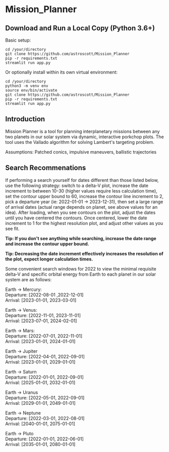# Mission_Planner

## Download and Run a Local Copy (Python 3.6+)

Basic setup:

`cd /your/directory`<br>
`git clone https://github.com/astroscott/Mission_Planner`<br>
`pip -r requirements.txt`<br>
`streamlit run app.py`<br>

Or optionally install within its own virtual environment:

`cd /your/directory`<br>
`python3 -m venv env`<br>
`source env/bin/activate`<br>
`git clone https://github.com/astroscott/Mission_Planner`<br>
`pip -r requirements.txt`<br>
`streamlit run app.py`<br>

## Introduction
Mission Planner is a tool for planning interplanetary missions between any two planets in our solar system via dynamic, interactive porkchop plots. The tool uses the Vallado algorithm for solving Lambert's targeting problem.<br>

Assumptions: Patched conics, impulsive maneuvers, ballistic trajectories<br>

## Search Recommenations
If performing a search yourself for dates different than those listed below, use the following strategy:
switch to a delta-V plot, increase the date increment to between 10-30 (higher values require less calculation 
time), set the contour upper bound to 60, increase the contour line increment to 2, pick a departure year 
(ie: 2022-01-01 -> 2023-12-31), then set a large range of arrival dates (actual range depends on planet, 
see above values for an idea). After loading, when you see contours on the plot, adjust the dates until you 
have centered the contours. Once centered, lower the date increment to 1 for the highest resolution plot,
and adjust other values as you see fit.<br>

**Tip: If you don't see anything while searching, increase the date range and increase the contour upper bound.**<br>

**Tip: Decreasing the date increment effectively increases the resolution of the plot, expect longer calculation times.**<br>

Some convenient search windows for 2022 to view the minimal requisite delta-V and specific orbital energy from Earth to each planet in our solar system are as follows:<br>

Earth -> Mercury:<br>
Departure: [2022-08-01 ,2022-12-01]<br>
Arrival: [2023-01-01, 2023-03-01]<br>

Earth -> Venus:<br>
Departure: [2022-11-01, 2023-11-01]<br>
Arrival: [2023-07-01, 2024-02-01]<br>

Earth -> Mars:<br>
Departure: [2022-07-01, 2022-11-01]<br>
Arrival: [2023-01-01, 2024-01-01]<br>

Earth -> Jupiter<br>
Departure: [2022-04-01, 2022-09-01]<br>
Arrival: [2023-01-01, 2029-01-01]<br>

Earth -> Saturn<br>
Departure: [2022-01-01, 2022-09-01]<br>
Arrival: [2025-01-01, 2032-01-01]<br>

Earth -> Uranus<br>
Departure: [2022-05-01, 2022-09-01]<br>
Arrival: [2029-01-01, 2049-01-01]<br>

Earth -> Neptune<br>
Departure: [2022-03-01, 2022-08-01]<br>
Arrival: [2040-01-01, 2075-01-01]<br>

Earth -> Pluto<br>
Departure: [2022-01-01, 2022-06-01]<br>
Arrival: [2035-01-01, 2080-01-01]<br>
